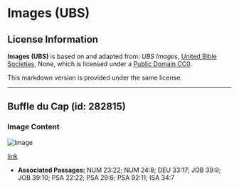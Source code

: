 # Images (UBS)

## License Information

**Images (UBS)** is based on and adapted from: _UBS Images_, [United Bible Societies](https://unitedbiblesocieties.org/), None, which is licensed under a [Public Domain CC0](https://creativecommons.org/public-domain/cc0/).

This markdown version is provided under the same license.



--------------------------------

## Buffle du Cap (id: 282815)

### Image Content

![Image](https://cdn.aquifer.bible/aquifer-content/resources/Media/WEB-0104_cape_buffalo.jpg)

[link](https://cdn.aquifer.bible/aquifer-content/resources/Media/WEB-0104_cape_buffalo.jpg)

* **Associated Passages:** NUM 23:22; NUM 24:8; DEU 33:17; JOB 39:9; JOB 39:10; PSA 22:22; PSA 29:6; PSA 92:11; ISA 34:7

